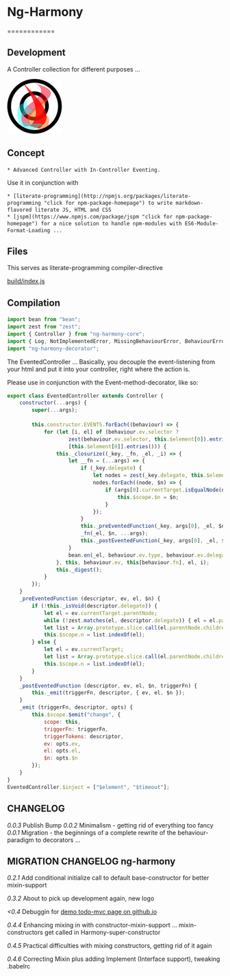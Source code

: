 # Ng-Harmony
============

## Development

A Controller collection for different purposes ...

![Harmony = 6 + 7;](./logo.png)

## Concept

    * Advanced Controller with In-Controller Eventing.

Use it in conjunction with

    * [literate-programming](http://npmjs.org/packages/literate-programming "click for npm-package-homepage") to write markdown-flavored literate JS, HTML and CSS
    * [jspm](https://www.npmjs.com/package/jspm "click for npm-package-homepage") for a nice solution to handle npm-modules with ES6-Module-Format-Loading ...

## Files

This serves as literate-programming compiler-directive

[build/index.js](#Compilation "save:")

## Compilation

```javascript
import bean from "bean";
import zest from "zest";
import { Controller } from "ng-harmony-core";
import { Log, NotImplementedError, MissingBehaviourError, BehaviourError, StateTransitionError } from "ng-harmony-log";
import "ng-harmony-decorator";
```

The EventedController ...
Basically, you decouple the event-listening from your html and put it into your controller, right where the action is.

Please use in conjunction with the Event-method-decorator, like so:

```javascript
export class EventedController extends Controller {
	constructor(...args) {
		super(...args);

	    this.constructor.EVENTS.forEach((behaviour) => {
			for (let [i, el] of (behaviour.ev.selector ?
					zest(behaviour.ev.selector, this.$element[0]).entries() :
					[this.$element[0]].entries())) {
				this._closurize((_key, _fn, _el, _i) => {
					let __fn = (...args) => {
						if (_key.delegate) {
							let nodes = zest(_key.delegate, this.$element[0].entries());
							nodes.forEach((node, $n) => {
								if (args[0].currentTarget.isEqualNode(node)) {
									this.$scope.$n = $n;
								}
							});
						}
						this._preEventedFunction(_key, args[0], _el, $n);
						_fn(_el, $n, ...args);
						this._postEventedFunction(_key, args[0], _el, $n, _fn.name);
					}
					bean.on(_el, behaviour.ev.type, behaviour.ev.delegate || __fn, behaviour.ev.delegate ? __fn : null);
				}, this, behaviour.ev, this[behaviour.fn], el, i);
				this._digest();
			}
		});
	}
	_preEventedFunction (descriptor, ev, el, $n) {
        if (!this._isVoid(descriptor.delegate)) {
			let el = ev.currentTarget.parentNode;
			while (!zest.matches(el, descriptor.delegate)) { el = el.parentNode; }
			let list = Array.prototype.slice.call(el.parentNode.children);
			this.$scope.n = list.indexOf(el);
		} else {
			let el = ev.currentTarget;
			let list = Array.prototype.slice.call(el.parentNode.children);
			this.$scope.n = list.indexOf(el);
		}
	}
	_postEventedFunction (descriptor, ev, el, $n, triggerFn) {
		this._emit(triggerFn, descriptor, { ev, el, $n });
	}
	_emit (triggerFn, descriptor, opts) {
		this.$scope.$emit("change", {
			scope: this,
			triggerFn: triggerFn,
			triggerTokens: descriptor,
			ev: opts.ev,
			el: opts.el,
			$n: opts.$n
		});
	}
}
EventedController.$inject = ["$element", "$timeout"];
```

## CHANGELOG
*0.0.3* Publish Bump
*0.0.2* Minimalism - getting rid of everything too fancy
*0.0.1* Migration - the beginnings of a complete rewrite of the behaviour-paradigm to decorators ...

## MIGRATION CHANGELOG ng-harmony

*0.2.1* Add conditional initialize call to default base-constructor for better mixin-support

*0.3.2* About to pick up development again, new logo

*<0.4* Debuggin for [demo todo-mvc page on github.io](http://ng-harmony.github.io/ng-harmony)

*0.4.4* Enhancing mixing in with constructor-mixin-support ... mixin-constructors get called in Harmony-super-constructor

*0.4.5* Practical difficulties with mixing constructors, getting rid of it again

*0.4.6* Correcting Mixin plus adding Implement (Interface support), tweaking .babelrc

